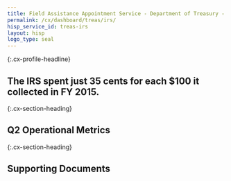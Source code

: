 ```yaml
---
title: Field Assistance Appointment Service - Department of Treasury - CX CAP Goal Dashboard
permalink: /cx/dashboard/treas/irs/
hisp_service_id: treas-irs
layout: hisp
logo_type: seal
---
```


{:.cx-profile-headline}
## The IRS spent just 35 cents for each $100 it collected in FY 2015. 

{:.cx-section-heading}
## Q2 Operational Metrics

{:.cx-section-heading}
## Supporting Documents